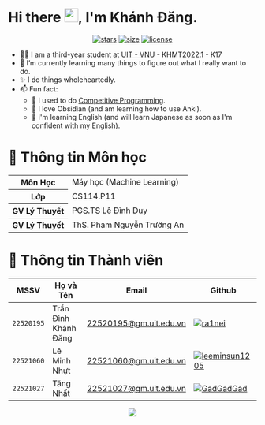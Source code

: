 <!--
Here are some ideas to get you started:

- 🔭 I’m currently working on ...
- 🌱 I’m currently learning ...
- 👯 I’m looking to collaborate on ...
- 🤔 I’m looking for help with ...
- 💬 Ask me about ...
- 📫 How to reach me: ...
- 😄 Pronouns: ...
- ⚡ Fun fact: ...
-->
# Hi there <img src="https://media.giphy.com/media/hvRJCLFzcasrR4ia7z/giphy.gif" width="28">, I'm Khánh Đăng.

<div align="center">

[![stars](https://img.shields.io/github/stars/ra1nei/CS114.P11?color=F5F904&labelColor=1A1B26&style=for-the-badge)](https://github.com/ra1nei/CS114.P11/stargazers)
[![size](https://img.shields.io/github/repo-size/ra1nei/CS114.P11?color=9ece6a&labelColor=1A1B26&style=for-the-badge)](https://github.com/ra1nei/CS114.P11)
[![license](https://img.shields.io/github/license/ra1nei/CS114.P11?color=F99204&labelColor=1A1B26&style=for-the-badge)](https://github.com/ra1nei/CS114.P11/blob/main/LICENSE.md)

</div>

- 👨‍🎓 I am a third-year student at [UIT - VNU](https://en.uit.edu.vn/) - KHMT2022.1 - K17
- 🌱 I’m currently learning many things to figure out what I really want to do.
- ✨ I do things wholeheartedly.
- 📫 Fun fact: 
  - 🔭 I used to do [Competitive Programming](https://codeforces.com/profile/Shogun3103).
  <!-- - ⚡ I'm shifting from Window to [NixOS](https://github.com/ra1nei/nixos-conf). -->
  - 💎 I love Obsidian (and am learning how to use Anki).
  - 🦜 I'm learning English (and will learn Japanese as soon as I'm confident with my English).

# 🌿 Thông tin Môn học
<table>
  <tr><th>Môn Học     </th><td>Máy học (Machine Learning)</td></tr>
  <tr><th>Lớp         </th><td>CS114.P11                 </td></tr>
  <tr><th>GV Lý Thuyết</th><td>PGS.TS Lê Đình Duy        </td></tr>
  <tr><th>GV Lý Thuyết</th><td>ThS. Phạm Nguyễn Trường An</td></tr>
</table>

# 🌸 Thông tin Thành viên
| MSSV       | Họ và Tên          | Email                   | Github                                                                                                                      |
| ---------- | ------------------ | ----------------------- | --------------------------------------------------------------------------------------------------------------------------- |
| `22520195` | Trần Đình Khánh Đăng | 22520195@gm.uit.edu.vn   | [![ra1nei](https://img.shields.io/badge/ra1nei-%2324292f.svg?style=flat-square&logo=github)](https://github.com/ra1nei) |
| `22521060` | Lê Minh Nhựt        | 22521060@gm.uit.edu.vn   | [![leeminsun1205](https://img.shields.io/badge/leeminsun1205-%2324292f.svg?style=flat-square&logo=github)](https://github.com/leeminsun1205) |
| `22521027` | Tăng Nhất           | 22521027@gm.uit.edu.vn   | [![GadGadGad](https://img.shields.io/badge/GadGadGad-%2324292f.svg?style=flat-square&logo=github)](https://github.com/GadGadGad) |

<p align="center">
   <img src="https://raw.githubusercontent.com/catppuccin/catppuccin/main/assets/footers/gray0_ctp_on_line.svg?sanitize=true"/>
</p>
